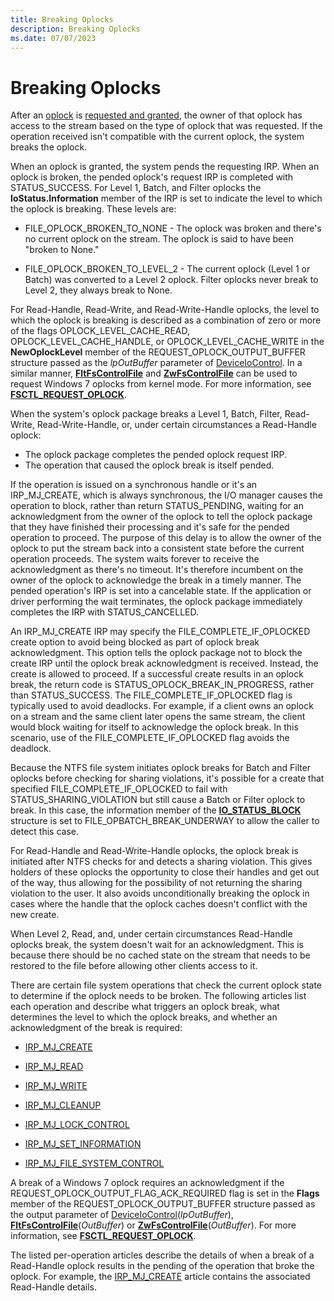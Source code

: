 ```yaml
---
title: Breaking Oplocks
description: Breaking Oplocks
ms.date: 07/07/2023
---
```


# Breaking Oplocks

After an [oplock](oplock-overview.md) is [requested and granted](granting-oplocks.md), the owner of that oplock has access to the stream based on the type of oplock that was requested. If the operation received isn't compatible with the current oplock, the system breaks the oplock.

When an oplock is granted, the system pends the requesting IRP. When an oplock is broken, the pended oplock's request IRP is completed with STATUS_SUCCESS. For Level 1, Batch, and Filter oplocks the **IoStatus.Information** member of the IRP is set to indicate the level to which the oplock is breaking. These levels are:

* FILE_OPLOCK_BROKEN_TO_NONE - The oplock was broken and there's no current oplock on the stream. The oplock is said to have been "broken to None."

* FILE_OPLOCK_BROKEN_TO_LEVEL_2 - The current oplock (Level 1 or Batch) was converted to a Level 2 oplock. Filter oplocks never break to Level 2, they always break to None.

For Read-Handle, Read-Write, and Read-Write-Handle oplocks, the level to which the oplock is breaking is described as a combination of zero or more of the flags OPLOCK_LEVEL_CACHE_READ, OPLOCK_LEVEL_CACHE_HANDLE, or OPLOCK_LEVEL_CACHE_WRITE in the **NewOplockLevel** member of the REQUEST_OPLOCK_OUTPUT_BUFFER structure passed as the *lpOutBuffer* parameter of [DeviceIoControl](/windows/win32/api/ioapiset/nf-ioapiset-deviceiocontrol). In a similar manner, [**FltFsControlFile**](/windows-hardware/drivers/ddi/fltkernel/nf-fltkernel-fltfscontrolfile) and [**ZwFsControlFile**](/previous-versions/ff566462(v=vs.85)) can be used to request Windows 7 oplocks from kernel mode. For more information, see [**FSCTL_REQUEST_OPLOCK**](./fsctl-request-oplock.md).

When the system's oplock package breaks a Level 1, Batch, Filter, Read-Write, Read-Write-Handle, or, under certain circumstances a Read-Handle oplock:

* The oplock package completes the pended oplock request IRP.
* The operation that caused the oplock break is itself pended.

If the operation is issued on a synchronous handle or it's an IRP_MJ_CREATE, which is always synchronous, the I/O manager causes the operation to block, rather than return STATUS_PENDING, waiting for an acknowledgment from the owner of the oplock to tell the oplock package that they have finished their processing and it's safe for the pended operation to proceed. The purpose of this delay is to allow the owner of the oplock to put the stream back into a consistent state before the current operation proceeds. The system waits forever to receive the acknowledgment as there's no timeout. It's therefore incumbent on the owner of the oplock to acknowledge the break in a timely manner. The pended operation's IRP is set into a cancelable state. If the application or driver performing the wait terminates, the oplock package immediately completes the IRP with STATUS_CANCELLED.

An IRP_MJ_CREATE IRP may specify the FILE_COMPLETE_IF_OPLOCKED create option to avoid being blocked as part of oplock break acknowledgment. This option tells the oplock package not to block the create IRP until the oplock break acknowledgment is received. Instead, the create is allowed to proceed. If a successful create results in an oplock break, the return code is STATUS_OPLOCK_BREAK_IN_PROGRESS, rather than STATUS_SUCCESS. The FILE_COMPLETE_IF_OPLOCKED flag is typically used to avoid deadlocks. For example, if a client owns an oplock on a stream and the same client later opens the same stream, the client would block waiting for itself to acknowledge the oplock break. In this scenario, use of the FILE_COMPLETE_IF_OPLOCKED flag avoids the deadlock.

Because the NTFS file system initiates oplock breaks for Batch and Filter oplocks before checking for sharing violations, it's possible for a create that specified FILE_COMPLETE_IF_OPLOCKED to fail with STATUS_SHARING_VIOLATION but still cause a Batch or Filter oplock to break. In this case, the information member of the [**IO_STATUS_BLOCK**](/windows-hardware/drivers/ddi/wdm/ns-wdm-_io_status_block) structure is set to FILE_OPBATCH_BREAK_UNDERWAY to allow the caller to detect this case.

For Read-Handle and Read-Write-Handle oplocks, the oplock break is initiated after NTFS checks for and detects a sharing violation. This gives holders of these oplocks the opportunity to close their handles and get out of the way, thus allowing for the possibility of not returning the sharing violation to the user. It also avoids unconditionally breaking the oplock in cases where the handle that the oplock caches doesn't conflict with the new create.

When Level 2, Read, and, under certain circumstances Read-Handle oplocks break, the system doesn't wait for an acknowledgment. This is because there should be no cached state on the stream that needs to be restored to the file before allowing other clients access to it.

There are certain file system operations that check the current oplock state to determine if the oplock needs to be broken. The following articles list each operation and describe what triggers an oplock break, what determines the level to which the oplock breaks, and whether an acknowledgment of the break is required:

- [IRP_MJ_CREATE](irp-mj-create2.md)

- [IRP_MJ_READ](irp-mj-read2.md)

- [IRP_MJ_WRITE](irp-mj-write2.md)

- [IRP_MJ_CLEANUP](irp-mj-cleanup2.md)

- [IRP_MJ_LOCK_CONTROL](irp-mj-lock-control2.md)

- [IRP_MJ_SET_INFORMATION](irp-mj-set-information2.md)

- [IRP_MJ_FILE_SYSTEM_CONTROL](irp-mj-file-system-control2.md)

A break of a Windows 7 oplock requires an acknowledgment if the REQUEST_OPLOCK_OUTPUT_FLAG_ACK_REQUIRED flag is set in the **Flags** member of the REQUEST_OPLOCK_OUTPUT_BUFFER structure passed as the output parameter of [DeviceIoControl](/windows/win32/api/ioapiset/nf-ioapiset-deviceiocontrol)(*lpOutBuffer*), [**FltFsControlFile**](/windows-hardware/drivers/ddi/fltkernel/nf-fltkernel-fltfscontrolfile)(*OutBuffer*) or [**ZwFsControlFile**](/previous-versions/ff566462(v=vs.85))(*OutBuffer*). For more information, see [**FSCTL_REQUEST_OPLOCK**](./fsctl-request-oplock.md).

The listed per-operation articles describe the details of when a break of a Read-Handle oplock results in the pending of the operation that broke the oplock. For example, the [IRP_MJ_CREATE](irp-mj-create2.md) article contains the associated Read-Handle details.
